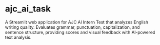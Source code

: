 # ajc_ai_task
A Streamlit web application for AJC AI Intern Test that analyzes English writing quality. Evaluates grammar, punctuation, capitalization, and sentence structure, providing scores and visual feedback with AI-powered text analysis.
